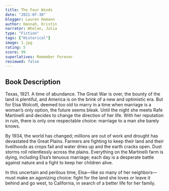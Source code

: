 ```yaml
---
title: The Four Winds
date: "2021-07-30"
blogger: Lauren Hamann
author: Hannah, Kristin
narrator: Whelan, Julia
type: "Fiction"
tags: ["Historical"]
image: 1.jpg
rating: 5
score: 99
superlatives: Remember Forever
reviewed: false
---
```


## Book Description

Texas, 1921. A time of abundance. The Great War is over, the bounty of the land is plentiful, and America is on the brink of a new and optimistic era. But for Elsa Wolcott, deemed too old to marry in a time when marriage is a woman’s only option, the future seems bleak. Until the night she meets Rafe Martinelli and decides to change the direction of her life. With her reputation in ruin, there is only one respectable choice: marriage to a man she barely knows.

By 1934, the world has changed; millions are out of work and drought has devastated the Great Plains. Farmers are fighting to keep their land and their livelihoods as crops fail and water dries up and the earth cracks open. Dust storms roll relentlessly across the plains. Everything on the Martinelli farm is dying, including Elsa’s tenuous marriage; each day is a desperate battle against nature and a fight to keep her children alive.

In this uncertain and perilous time, Elsa—like so many of her neighbors—must make an agonizing choice: fight for the land she loves or leave it behind and go west, to California, in search of a better life for her family.
